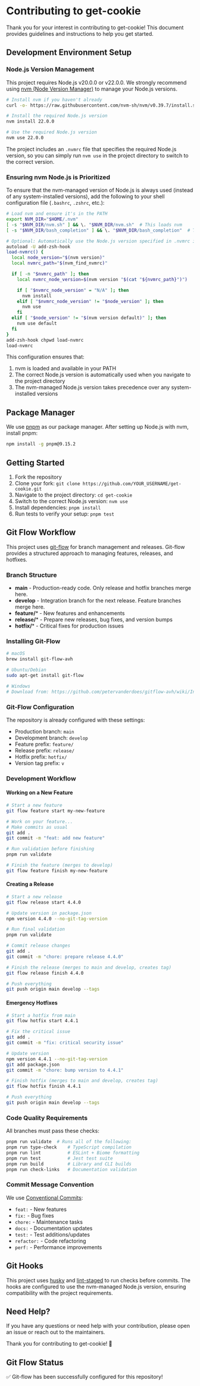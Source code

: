 # Contributing to get-cookie

Thank you for your interest in contributing to get-cookie! This document provides guidelines and instructions to help you get started.

## Development Environment Setup

### Node.js Version Management

This project requires Node.js v20.0.0 or v22.0.0. We strongly recommend using [nvm (Node Version Manager)](https://github.com/nvm-sh/nvm) to manage your Node.js versions.

```bash
# Install nvm if you haven't already
curl -o- https://raw.githubusercontent.com/nvm-sh/nvm/v0.39.7/install.sh | bash

# Install the required Node.js version
nvm install 22.0.0

# Use the required Node.js version
nvm use 22.0.0
```

The project includes an `.nvmrc` file that specifies the required Node.js version, so you can simply run `nvm use` in the project directory to switch to the correct version.

### Ensuring nvm Node.js is Prioritized

To ensure that the nvm-managed version of Node.js is always used (instead of any system-installed versions), add the following to your shell configuration file (`.bashrc`, `.zshrc`, etc.):

```bash
# Load nvm and ensure it's in the PATH
export NVM_DIR="$HOME/.nvm"
[ -s "$NVM_DIR/nvm.sh" ] && \. "$NVM_DIR/nvm.sh"  # This loads nvm
[ -s "$NVM_DIR/bash_completion" ] && \. "$NVM_DIR/bash_completion"  # This loads nvm bash_completion

# Optional: Automatically use the Node.js version specified in .nvmrc if present
autoload -U add-zsh-hook
load-nvmrc() {
  local node_version="$(nvm version)"
  local nvmrc_path="$(nvm_find_nvmrc)"

  if [ -n "$nvmrc_path" ]; then
    local nvmrc_node_version=$(nvm version "$(cat "${nvmrc_path}")")

    if [ "$nvmrc_node_version" = "N/A" ]; then
      nvm install
    elif [ "$nvmrc_node_version" != "$node_version" ]; then
      nvm use
    fi
  elif [ "$node_version" != "$(nvm version default)" ]; then
    nvm use default
  fi
}
add-zsh-hook chpwd load-nvmrc
load-nvmrc
```

This configuration ensures that:
1. nvm is loaded and available in your PATH
2. The correct Node.js version is automatically used when you navigate to the project directory
3. The nvm-managed Node.js version takes precedence over any system-installed versions

## Package Manager

We use [pnpm](https://pnpm.io/) as our package manager. After setting up Node.js with nvm, install pnpm:

```bash
npm install -g pnpm@9.15.2
```

## Getting Started

1. Fork the repository
2. Clone your fork: `git clone https://github.com/YOUR_USERNAME/get-cookie.git`
3. Navigate to the project directory: `cd get-cookie`
4. Switch to the correct Node.js version: `nvm use`
5. Install dependencies: `pnpm install`
6. Run tests to verify your setup: `pnpm test`

## Git Flow Workflow

This project uses [git-flow](https://github.com/nvie/gitflow) for branch management and releases. Git-flow provides a structured approach to managing features, releases, and hotfixes.

### Branch Structure

- **main** - Production-ready code. Only release and hotfix branches merge here.
- **develop** - Integration branch for the next release. Feature branches merge here.
- **feature/*** - New features and enhancements
- **release/*** - Prepare new releases, bug fixes, and version bumps
- **hotfix/*** - Critical fixes for production issues

### Installing Git-Flow

```bash
# macOS
brew install git-flow-avh

# Ubuntu/Debian
sudo apt-get install git-flow

# Windows
# Download from: https://github.com/petervanderdoes/gitflow-avh/wiki/Installing-on-Windows
```

### Git-Flow Configuration

The repository is already configured with these settings:
- Production branch: `main`
- Development branch: `develop`
- Feature prefix: `feature/`
- Release prefix: `release/`
- Hotfix prefix: `hotfix/`
- Version tag prefix: `v`

### Development Workflow

#### Working on a New Feature

```bash
# Start a new feature
git flow feature start my-new-feature

# Work on your feature...
# Make commits as usual
git add .
git commit -m "feat: add new feature"

# Run validation before finishing
pnpm run validate

# Finish the feature (merges to develop)
git flow feature finish my-new-feature
```

#### Creating a Release

```bash
# Start a new release
git flow release start 4.4.0

# Update version in package.json
npm version 4.4.0 --no-git-tag-version

# Run final validation
pnpm run validate

# Commit release changes
git add .
git commit -m "chore: prepare release 4.4.0"

# Finish the release (merges to main and develop, creates tag)
git flow release finish 4.4.0

# Push everything
git push origin main develop --tags
```

#### Emergency Hotfixes

```bash
# Start a hotfix from main
git flow hotfix start 4.4.1

# Fix the critical issue
git add .
git commit -m "fix: critical security issue"

# Update version
npm version 4.4.1 --no-git-tag-version
git add package.json
git commit -m "chore: bump version to 4.4.1"

# Finish hotfix (merges to main and develop, creates tag)
git flow hotfix finish 4.4.1

# Push everything
git push origin main develop --tags
```

### Code Quality Requirements

All branches must pass these checks:

```bash
pnpm run validate  # Runs all of the following:
pnpm run type-check    # TypeScript compilation
pnpm run lint          # ESLint + Biome formatting  
pnpm run test          # Jest test suite
pnpm run build         # Library and CLI builds
pnpm run check-links   # Documentation validation
```

### Commit Message Convention

We use [Conventional Commits](https://www.conventionalcommits.org/):
- `feat:` - New features
- `fix:` - Bug fixes  
- `chore:` - Maintenance tasks
- `docs:` - Documentation updates
- `test:` - Test additions/updates
- `refactor:` - Code refactoring
- `perf:` - Performance improvements

## Git Hooks

This project uses [husky](https://github.com/typicode/husky) and [lint-staged](https://github.com/okonet/lint-staged) to run checks before commits. The hooks are configured to use the nvm-managed Node.js version, ensuring compatibility with the project requirements.

## Need Help?

If you have any questions or need help with your contribution, please open an issue or reach out to the maintainers.

Thank you for contributing to get-cookie! 🍪

## Git Flow Status

✅ Git-flow has been successfully configured for this repository!
